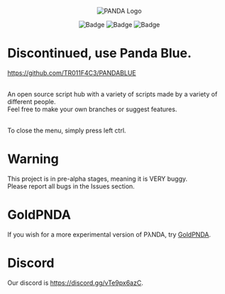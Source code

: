 
<p align="center">
<img src="https://i.imgur.com/8OQalUq.png" alt="PANDA Logo">
</p>
<p align="center">
<img src="https://img.shields.io/discord/880190688057262080?style=plastic" alt="Badge"> <img src="https://img.shields.io/github/last-commit/TR011F4C3/PANDA?style=plastic" alt="Badge"> <img src="https://img.shields.io/github/contributors/TR011F4C3/PANDA?style=plastic" alt="Badge">
</p>

# Discontinued, use Panda Blue.
https://github.com/TR011F4C3/PANDABLUE


<br>
An open source script hub with a variety of scripts made by a variety of different people.<br>
Feel free to make your own branches or suggest features.

<br> To close the menu, simply press left ctrl.

# Warning
This project is in pre-alpha stages, meaning it is VERY buggy. <br>
Please report all bugs in the Issues section.

# GoldPNDA
If you wish for a more experimental version of PλNDA, try [GoldPNDA](https://github.com/TR011F4C3/PANDA/tree/GoldPNDA).

# Discord
Our discord is https://discord.gg/vTe9px6azC.
